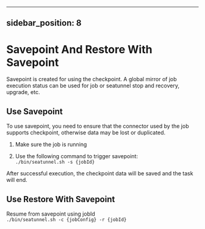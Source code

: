 ---

sidebar_position: 8
-------------------

# Savepoint And Restore With Savepoint

Savepoint is created for using the checkpoint. A global mirror of job execution status can be used for job or seatunnel stop and recovery, upgrade, etc.

## Use Savepoint

To use savepoint, you need to ensure that the connector used by the job supports checkpoint, otherwise data may be lost or duplicated.

1. Make sure the job is running

2. Use the following command to trigger savepoint:  
   ```./bin/seatunnel.sh -s {jobId}```

After successful execution, the checkpoint data will be saved and the task will end.

## Use Restore With Savepoint

Resume from savepoint using jobId  
```./bin/seatunnel.sh -c {jobConfig} -r {jobId}```
